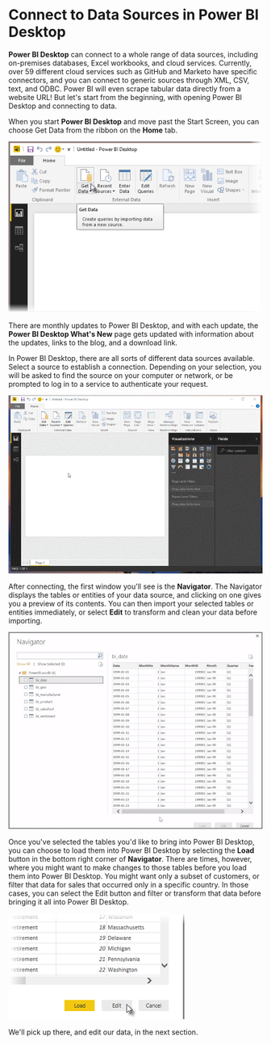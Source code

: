 <properties
   pageTitle="Connect to Data Sources in Power BI Desktop"
   description="Find out how to connect to data using Power BI Desktop"
   services="powerbi"
   documentationCenter=""
   authors="davidiseminger"
   manager="mblythe"
   backup=""
   editor=""
   tags=""
   qualityFocus="no"
   qualityDate=""
   featuredVideoId="S6s0osmRCZ4"
   courseDuration="8m"/>

<tags
   ms.service="powerbi"
   ms.devlang="NA"
   ms.topic="get-started-article"
   ms.tgt_pltfrm="NA"
   ms.workload="powerbi"
   ms.date="03/01/2017"
   ms.author="davidi"/>

# Connect to Data Sources in Power BI Desktop

**Power BI Desktop** can connect to a whole range of data sources, including on-premises databases, Excel workbooks, and cloud services. Currently, over 59 different cloud services such as GitHub and Marketo have specific connectors, and you can connect to generic sources through XML, CSV, text, and ODBC. Power BI will even scrape tabular data directly from a website URL! But let's start from the beginning, with opening Power BI Desktop and connecting to data.

When you start **Power BI Desktop** and move past the Start Screen, you can choose Get Data from the ribbon on the **Home** tab.

![](media/powerbi-learning-1-2-connect-to-data-sources-in-power-bi-desktop/1-2_1.png)

There are monthly updates to Power BI Desktop, and with each update, the **Power BI Desktop What's New** page gets updated with information about the updates, links to the blog, and a download link.

In Power BI Desktop, there are all sorts of different data sources available. Select a source to establish a connection. Depending on your selection, you will be asked to find the source on your computer or network, or be prompted to log in to a service to authenticate your request.

![](media/powerbi-learning-1-2-connect-to-data-sources-in-power-bi-desktop/1-2_2.gif)

After connecting, the first window you'll see is the **Navigator**. The Navigator displays the tables or entities of your data source, and clicking on one gives you a preview of its contents. You can then import your selected tables or entities immediately, or select **Edit** to transform and clean your data before importing.

![](media/powerbi-learning-1-2-connect-to-data-sources-in-power-bi-desktop/1-2_3.png)

Once you've selected the tables you'd like to bring into Power BI Desktop, you can choose to load them into Power BI Desktop by selecting the **Load** button in the bottom right corner of **Navigator**. There are times, however, where you might want to make changes to those tables before you load them into Power BI Desktop. You might want only a subset of customers, or filter that data for sales that occurred only in a specific country. In those cases, you can select the Edit button and filter or transform that data before bringing it all into Power BI Desktop.

![](media/powerbi-learning-1-2-connect-to-data-sources-in-power-bi-desktop/1-2_4.png)

We'll pick up there, and edit our data, in the next section.
